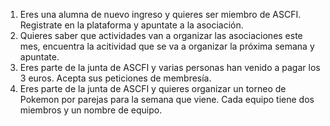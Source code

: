 1. Eres una alumna de nuevo ingreso y quieres ser miembro de ASCFI. Registrate en la plataforma y apuntate a la asociación.
2. Quieres saber que actividades van a organizar las asociaciones este mes, encuentra la acitividad que se va a organizar la próxima semana y apuntate.
3. Eres parte de la junta de ASCFI y varias personas han venido a pagar los 3 euros. Acepta sus peticiones de membresía.
4. Eres parte de la junta de ASCFI y quieres organizar un torneo de Pokemon por parejas para la semana que viene. Cada equipo tiene dos miembros y un nombre de equipo.